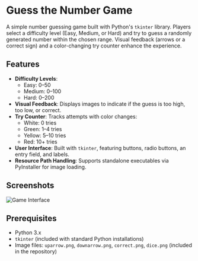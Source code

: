 # Guess the Number Game

A simple number guessing game built with Python's `tkinter` library. Players select a difficulty level (Easy, Medium, or Hard) and try to guess a randomly generated number within the chosen range. Visual feedback (arrows or a correct sign) and a color-changing try counter enhance the experience.

## Features
- **Difficulty Levels**:
  - Easy: 0–50
  - Medium: 0–100
  - Hard: 0–200
- **Visual Feedback**: Displays images to indicate if the guess is too high, too low, or correct.
- **Try Counter**: Tracks attempts with color changes:
  - White: 0 tries
  - Green: 1–4 tries
  - Yellow: 5–10 tries
  - Red: 10+ tries
- **User Interface**: Built with `tkinter`, featuring buttons, radio buttons, an entry field, and labels.
- **Resource Path Handling**: Supports standalone executables via PyInstaller for image loading.

## Screenshots
![Game Interface](screenshots/game_screenshot.png)

## Prerequisites
- Python 3.x
- `tkinter` (included with standard Python installations)
- Image files: `uparrow.png`, `downarrow.png`, `correct.png`, `dice.png` (included in the repository)
